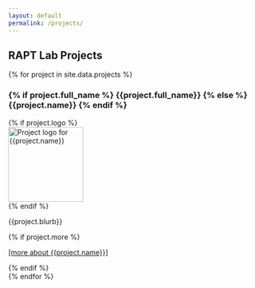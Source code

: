 ```yaml
---
layout: default
permalink: /projects/
---
```


## RAPT Lab Projects

{% for project in site.data.projects %}
<div class="row">
<h3>{% if project.full_name %}  {{project.full_name}} {% else %} {{project.name}} {% endif %}</h3>
{% if project.logo %}
  <div class="left">
  <img src="/assets/img/project_logos/{{project.logo}}" alt="Project logo for {{project.name}}" width="150" >
  </div>
{% endif %}
<div class="right">
  <p>{{project.blurb}}</p> {% if project.more %}<p><a href="{{ project.more }}">[more about {{project.name}}]</a></p>{% endif %}
  </div>
</div>
{% endfor %}

